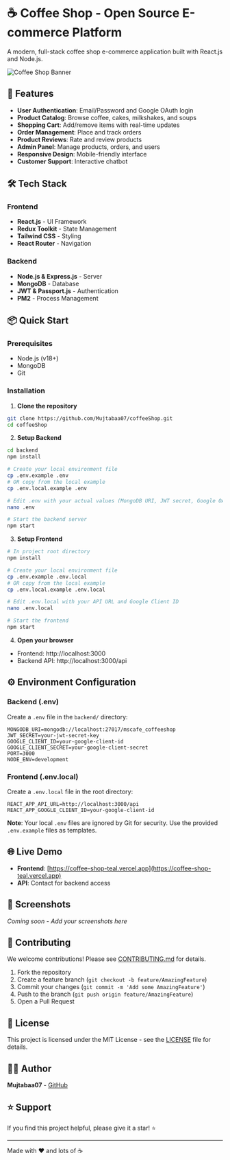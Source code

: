# ☕ Coffee Shop - Open Source E-commerce Platform

A modern, full-stack coffee shop e-commerce application built with React.js and Node.js.

![Coffee Shop Banner](./public/3817208_coffee_cup_drink_icon.png)

## 🚀 Features

- **User Authentication**: Email/Password and Google OAuth login
- **Product Catalog**: Browse coffee, cakes, milkshakes, and soups  
- **Shopping Cart**: Add/remove items with real-time updates
- **Order Management**: Place and track orders
- **Product Reviews**: Rate and review products
- **Admin Panel**: Manage products, orders, and users
- **Responsive Design**: Mobile-friendly interface
- **Customer Support**: Interactive chatbot

## 🛠️ Tech Stack

### Frontend
- **React.js** - UI Framework
- **Redux Toolkit** - State Management  
- **Tailwind CSS** - Styling
- **React Router** - Navigation

### Backend
- **Node.js & Express.js** - Server
- **MongoDB** - Database
- **JWT & Passport.js** - Authentication
- **PM2** - Process Management

## 📦 Quick Start

### Prerequisites
- Node.js (v18+)
- MongoDB
- Git

### Installation

1. **Clone the repository**
```bash
git clone https://github.com/Mujtabaa07/coffeeShop.git
cd coffeeShop
```

2. **Setup Backend**
```bash
cd backend
npm install

# Create your local environment file
cp .env.example .env
# OR copy from the local example
cp .env.local.example .env

# Edit .env with your actual values (MongoDB URI, JWT secret, Google OAuth, etc.)
nano .env

# Start the backend server
npm start
```

3. **Setup Frontend**
```bash
# In project root directory
npm install

# Create your local environment file
cp .env.example .env.local
# OR copy from the local example  
cp .env.local.example .env.local

# Edit .env.local with your API URL and Google Client ID
nano .env.local

# Start the frontend
npm start
```

4. **Open your browser**
- Frontend: http://localhost:3000
- Backend API: http://localhost:3000/api

## ⚙️ Environment Configuration

### Backend (.env)
Create a `.env` file in the `backend/` directory:
```env
MONGODB_URI=mongodb://localhost:27017/mscafe_coffeeshop
JWT_SECRET=your-jwt-secret-key
GOOGLE_CLIENT_ID=your-google-client-id  
GOOGLE_CLIENT_SECRET=your-google-client-secret
PORT=3000
NODE_ENV=development
```

### Frontend (.env.local)
Create a `.env.local` file in the root directory:
```env
REACT_APP_API_URL=http://localhost:3000/api
REACT_APP_GOOGLE_CLIENT_ID=your-google-client-id
```

**Note**: Your local `.env` files are ignored by Git for security. Use the provided `.env.example` files as templates.

## 🌐 Live Demo

- **Frontend**: [https://coffee-shop-teal.vercel.app](https://coffee-shop-teal.vercel.app)
- **API**: Contact for backend access

## 📱 Screenshots

*Coming soon - Add your screenshots here*

## 🤝 Contributing

We welcome contributions! Please see [CONTRIBUTING.md](CONTRIBUTING.md) for details.

1. Fork the repository
2. Create a feature branch (`git checkout -b feature/AmazingFeature`)
3. Commit your changes (`git commit -m 'Add some AmazingFeature'`)
4. Push to the branch (`git push origin feature/AmazingFeature`) 
5. Open a Pull Request

## 📄 License

This project is licensed under the MIT License - see the [LICENSE](LICENSE) file for details.

## 👨‍💻 Author

**Mujtabaa07** - [GitHub](https://github.com/Mujtabaa07)

## ⭐ Support

If you find this project helpful, please give it a star! ⭐

---

Made with ❤️ and lots of ☕
